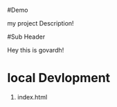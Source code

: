 #Demo

my project Description!

#Sub Header

Hey this is govardh!

# local Devlopment

1. index.html
